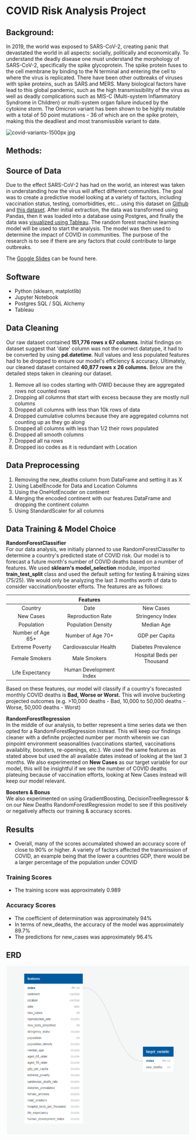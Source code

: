 # __COVID Risk Analysis Project__

## Background:

In 2019, the world was exposed to SARS-CoV-2, creating panic that devastated the world in all aspects: socially, politically and economically. To understand the deadly disease one must understand the morphology of SARS-CoV-2, specifically the spike glycoprotein. The spike protein fuses to the cell membrane by binding to the N terminal and entering the cell to where the virus is replicated. There have been other outbreaks of viruses with spike proteins, such as SARS and MERS. Many biological factors have lead to this global pandemic, such as the high transmissibility of the virus as well as deadly complications such as MIS-C (Multi-system Inflammatory Syndrome in Children) or multi-system organ failure induced by the cytokine storm. The Omicron variant has been shown to be highly mutable with a total of 50 point mutations - 36 of which are on the spike protein, making this the deadliest and most transmissible variant to date.

![covid-variants-1500px jpg](https://user-images.githubusercontent.com/89358080/150033604-13497220-a62e-468e-b5cc-dd9f063cd0b4.jpg)

## Methods:

## __Source of Data__
Due to the effect SARS-CoV-2 has had on the world, an interest was taken in understanding how the virus will affect different communities. The goal was to create a predictive model looking at a variety of factors, including vaccination status, testing, comorbidities, etc... using this dataset on [Github](https://github.com/owid/covid-19-data/blob/master/public/data/README.md) and [this dataset](https://covid.ourworldindata.org/data/owid-covid-data.csv). After initial extraction, the data was transformed using Pandas, then it was loaded into a database using Postgres, and finally the data was [visualized using Tableau](https://public.tableau.com/app/profile/naftali.dubin5014/viz/CovidAnalysisTableauBook/MapDashboard?publish=yes). The random forest machine learning model will be used to start the analysis. The model was then used to determine the impact of COVID in communities. The purpose of the research is to see if there are any factors that could contribute to large outbreaks. 

The [Google Slides](https://docs.google.com/presentation/d/101htR5K1BQZjaQds0KX6pGQzegq2OEnil5-H-vAukYI/edit?usp=sharing) can be found here. 

## __Software__
- Python (sklearn, matplotlib)
- Jupyter Notebook
- Postgres SQL / SQL Alchemy
- Tableau

## __Data Cleaning__  
Our raw dataset contained __151,776 rows x 67 columns__. Initial findings on dataset suggest that 'date' column was not the correct datatype, it had to be converted by using __pd.datetime__. Null values and less populated features had to be dropped to ensure our model's efficiency & accuracy. Ultimately, our cleaned dataset contained __40,877 rows x 26 columns.__ Below are the detailed steps taken in cleaning our dataset.

1. Remove all iso codes starting with OWID because they are aggregated rows not counted rows  
2. Dropping all columns that start with excess because they are mostly null columns  
3. Dropped all columns with less than 10k rows of data  
4. Dropped cumulative columns because they are aggregated columns not counting up as they go along  
5. Dropped all columns with less than 1/2 their rows populated  
6. Dropped all smooth columns  
7. Dropped all na rows  
8. Dropped iso codes as it is redundant with Location  

## __Data Preprocessing__  
1. Removing the new_deaths column from DataFrame and setting it as X  
2. Using LabelEncode for Data and Location Columns  
3. Using the OneHotEncoder on continent  
4. Merging the encoded continent with our features DataFrame and dropping the continent column  
5. Using StandardScaler for all columns 

## __Data Training & Model Choice__

__RandomForestClassifier__ <br>
For our data analysis, we initially planned to use RandomForestClassifer to determine a country's predicted state of COVID risk. Our model is to forecast a future month's number of COVID deaths based on a number of features. We used __sklearn's model_selection__ module, imported __train_test_split__ class and used the default setting for testing & training sizes (75/25). We would only be analyzing the last 3 months worth of data to consider vaccination/booster efforts. The features are as follows:

<div align="center"> 

|             | Features    |               |
|    :----:   |    :----:   |    :----:     |
| Country      | Date       | New Cases  |
| New Cases   | Reproduction Rate        | Stringency Index  |
| Population   | Population Density        | Median Age     |
| Number of Age 65+   | Number of Age 70+        | GDP per Capita      |
| Extreme Poverty  | Cardiovascular Health        | Diabetes Prevalence     |
| Female Smokers   | Male Smokers        | Hospital Beds per Thousand      |
| Life Expectancy   | Human Development Index        |


</div>

Based on these features, our model will classify if a country's forecasted monthly COVID deaths is __Bad, Worse or Worst.__ This will involve bucketing projected outcomes (e.g. >10,000 deaths - Bad, 10,000 to 50,000 deaths - Worse, 50,000 deaths - Worst)

__RandomForestRegression__ <br>
In the middle of our analysis, to better represent a time series data we then opted for a RandomForestRegression instead. This will keep our findings cleaner with a definite projected number per month wherein we can pinpoint environment seasonalities (vaccinations started, vaccinations availablity, boosters, re-openings, etc.). We used the same features as stated above but used the all available dates instead of looking at the last 3 months. We also experimented on __New Cases__ as our target variable for our model, this will be insightful if we see the number of COVID deaths plateuing because of vaccination efforts, looking at New Cases instead will keep our model relevant.

__Boosters & Bonus__ <br>
We also experimented on using GradientBoosting, DecisionTreeRegressor &  on our New Deaths RandomForestRegression model to see if this positively or negatively affects our training & accuracy scores.

## __Results__
- Overall, many of the scores accumalated showed an accuracy score of close to 90% or higher. A variety of factors affected the transmission of COVID, an example being that the lower a countries GDP, there would be a larger percentage of the population under COVID 
### Training Scores
- The training score was approximately 0.989
### Accuracy Scores
- The coefficient of determination was approximately 94%
- In terms of new_deaths, the accuracy of the model was approximately 89.7%
- The predictions for new_cases was approximately 96.4% 

## ERD
<div align="center"> 

<img src = https://raw.githubusercontent.com/RobC30/COVID-Risk-Analysis/main/Resources/ERD_Datatypes.png width = 500 >

</div>
 
